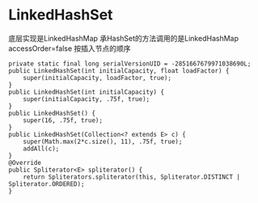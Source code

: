 
# LinkedHashSet
底层实现是LinkedHashMap
承HashSet的方法调用的是LinkedHashMap
accessOrder=false 按插入节点的顺序

    private static final long serialVersionUID = -2851667679971038690L;
    public LinkedHashSet(int initialCapacity, float loadFactor) {
        super(initialCapacity, loadFactor, true);
    }
    public LinkedHashSet(int initialCapacity) {
        super(initialCapacity, .75f, true);
    }
    public LinkedHashSet() {
        super(16, .75f, true);
    }
    public LinkedHashSet(Collection<? extends E> c) {
        super(Math.max(2*c.size(), 11), .75f, true);
        addAll(c);
    }
    @Override
    public Spliterator<E> spliterator() {
        return Spliterators.spliterator(this, Spliterator.DISTINCT | Spliterator.ORDERED);
    }
